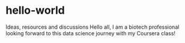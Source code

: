 # hello-world
Ideas, resources and discussions
Hello all,
I am a biotech professional looking forward to this data science journey with my Coursera class!
